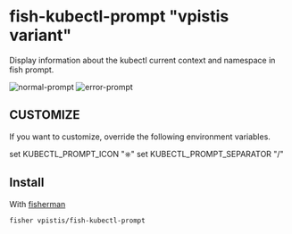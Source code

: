 # fish-kubectl-prompt "vpistis variant"


Display information about the kubectl current context and namespace in fish prompt.

![normal-prompt]()
![error-prompt]()

## CUSTOMIZE

If you want to customize, override the following environment variables.

set KUBECTL_PROMPT_ICON "⎈"
set KUBECTL_PROMPT_SEPARATOR "/"

## Install

With [fisherman]

```
fisher vpistis/fish-kubectl-prompt
```
[fisherman]: https://github.com/fisherman/fisherman
